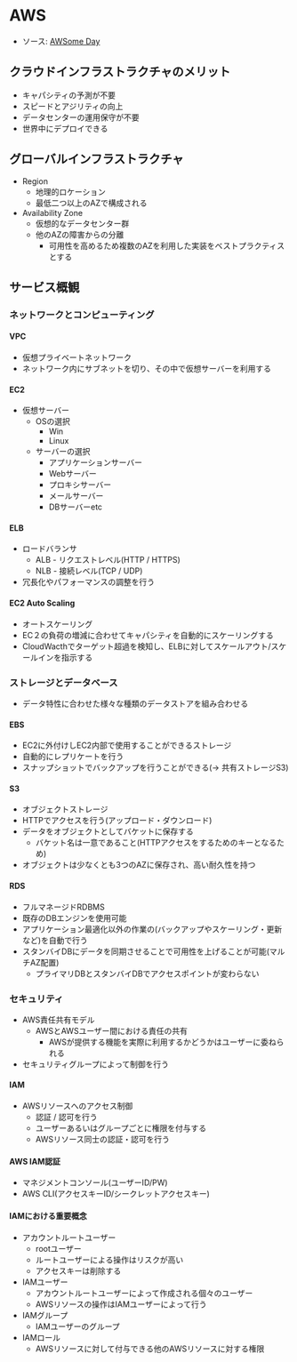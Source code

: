 # AWS
- ソース: [AWSome Day](https://aws.amazon.com/jp/about-aws/events/awsomeday/)

## クラウドインフラストラクチャのメリット
- キャパシティの予測が不要
- スピードとアジリティの向上
- データセンターの運用保守が不要
- 世界中にデプロイできる

## グローバルインフラストラクチャ
- Region
  - 地理的ロケーション
  - 最低二つ以上のAZで構成される
- Availability Zone
  - 仮想的なデータセンター群
  - 他のAZの障害からの分離
    - 可用性を高めるため複数のAZを利用した実装をベストプラクティスとする

## サービス概観
### ネットワークとコンピューティング
#### VPC
- 仮想プライベートネットワーク
- ネットワーク内にサブネットを切り、その中で仮想サーバーを利用する

#### EC2
- 仮想サーバー
  - OSの選択
    - Win
    - Linux
  - サーバーの選択
    - アプリケーションサーバー
    - Webサーバー
    - プロキシサーバー
    - メールサーバー
    - DBサーバーetc

#### ELB
- ロードバランサ
  - ALB - リクエストレベル(HTTP / HTTPS)
  - NLB - 接続レベル(TCP / UDP)
- 冗長化やパフォーマンスの調整を行う

#### EC2 Auto Scaling
- オートスケーリング
- EC２の負荷の増減に合わせてキャパシティを自動的にスケーリングする
- CloudWacthでターゲット超過を検知し、ELBに対してスケールアウト/スケールインを指示する

### ストレージとデータベース
- データ特性に合わせた様々な種類のデータストアを組み合わせる

#### EBS
- EC2に外付けしEC2内部で使用することができるストレージ
- 自動的にレプリケートを行う
- スナップショットでバックアップを行うことができる(-> 共有ストレージS3)

#### S3
- オブジェクトストレージ
- HTTPでアクセスを行う(アップロード・ダウンロード)
- データをオブジェクトとしてバケットに保存する
  - バケット名は一意であること(HTTPアクセスをするためのキーとなるため)
- オブジェクトは少なくとも3つのAZに保存され、高い耐久性を持つ

#### RDS
- フルマネージドRDBMS
- 既存のDBエンジンを使用可能
- アプリケーション最適化以外の作業の(バックアップやスケーリング・更新など)を自動で行う
- スタンバイDBにデータを同期させることで可用性を上げることが可能(マルチAZ配置)
  - プライマリDBとスタンバイDBでアクセスポイントが変わらない

### セキュリティ
- AWS責任共有モデル
  - AWSとAWSユーザー間における責任の共有
    - AWSが提供する機能を実際に利用するかどうかはユーザーに委ねられる
- セキュリティグループによって制御を行う

#### IAM
- AWSリソースへのアクセス制御
  - 認証 / 認可を行う
  - ユーザーあるいはグループごとに権限を付与する
  - AWSリソース同士の認証・認可を行う

#### AWS IAM認証
- マネジメントコンソール(ユーザーID/PW)
- AWS CLI(アクセスキーID/シークレットアクセスキー)

#### IAMにおける重要概念
- アカウントルートユーザー
  - rootユーザー
  - ルートユーザーによる操作はリスクが高い
  - アクセスキーは削除する
- IAMユーザー
  - アカウントルートユーザーによって作成される個々のユーザー
  - AWSリソースの操作はIAMユーザーによって行う
- IAMグループ
  - IAMユーザーのグループ
- IAMロール
  - AWSリソースに対して付与できる他のAWSリソースに対する権限
